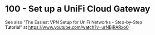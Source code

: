 # 100 - Set up a UniFi Cloud Gateway

See also "The Easiest VPN Setup for UniFi Networks - Step-by-Step Tutorial" at https://www.youtube.com/watch?v=urNBjRARxo0

